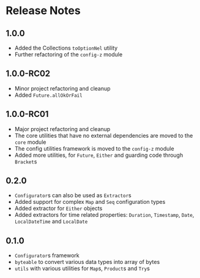 # Release Notes

## 1.0.0

- Added the Collections `toOptionNel` utility
- Further refactoring of the `config-z` module


## 1.0.0-RC02

- Minor project refactoring and cleanup
- Added `Future.allOkOrFail`
 
## 1.0.0-RC01

- Major project refactoring and cleanup
- The core utilities that have no external dependencies are moved to the `core` module
- The config utilities framework is moved to the `config-z` module
- Added more utilities, for `Future`, `Either` and guarding code through `Bracket`s

## 0.2.0
  - `Configurator`s can also be used as `Extractor`s
  - Added support for complex `Map` and `Seq` configuration types
  - Added extractor for `Either` objects
  - Added extractors for time related properties: `Duration`, `Timestamp`, `Date`, `LocalDateTime` and `LocalDate`

## 0.1.0
  - `Configurator`s framework
  - `byteable` to convert various data types into array of bytes
  - `utils` with various utilities for `Map`s, `Product`s and `Try`s

